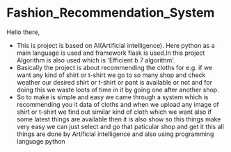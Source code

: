 # Fashion_Recommendation_System

Hello there,
* This is project is based on AI(Artificial intelligence). Here python as a main language is used and framework flask is used.In this project Algorithm is 
  also used which is 'Efficient b 7 algorithm'.
* Basically the project is about recommending the cloths for e.g. if we want any kind of shirt or t-shirt we go to so many shop and check weather our desired shirt or t-shirt or pant is available or not and for doing this we waste loots of time in it by going one after another shop.
* So to make is simple and easy we came through a system which is recommending you it data of cloths and when we upload any image of shirt or t-shirt we find out similar kind of cloth which we want also if some latest things are available then it is also show so this things make very easy we can just select and go that paticular shop and get it this all things are done by Artificial intelligence and also using programming language python
